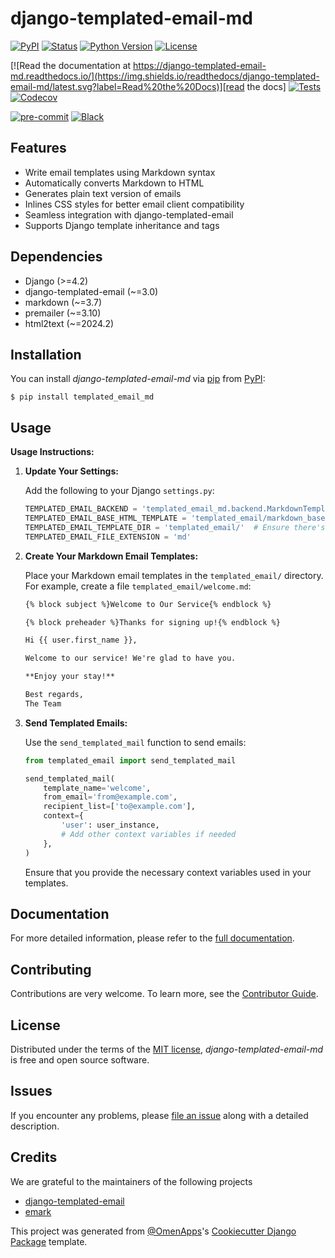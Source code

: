 # django-templated-email-md

[![PyPI](https://img.shields.io/pypi/v/django-templated-email-md.svg)][pypi status]
[![Status](https://img.shields.io/pypi/status/django-templated-email-md.svg)][pypi status]
[![Python Version](https://img.shields.io/pypi/pyversions/django-templated-email-md)][pypi status]
[![License](https://img.shields.io/pypi/l/django-templated-email-md)][license]

[![Read the documentation at https://django-templated-email-md.readthedocs.io/](https://img.shields.io/readthedocs/django-templated-email-md/latest.svg?label=Read%20the%20Docs)][read the docs]
[![Tests](https://github.com/OmenApps/django-templated-email-md/actions/workflows/tests.yml/badge.svg)][tests]
[![Codecov](https://codecov.io/gh/OmenApps/django-templated-email-md/branch/main/graph/badge.svg)][codecov]

[![pre-commit](https://img.shields.io/badge/pre--commit-enabled-brightgreen?logo=pre-commit&logoColor=white)][pre-commit]
[![Black](https://img.shields.io/badge/code%20style-black-000000.svg)][black]

[pypi status]: https://pypi.org/project/django-templated-email-md/
[read the docs]: https://django-templated-email-md.readthedocs.io/
[tests]: https://github.com/OmenApps/django-templated-email-md/actions?workflow=Tests
[codecov]: https://app.codecov.io/gh/OmenApps/django-templated-email-md
[pre-commit]: https://github.com/pre-commit/pre-commit
[black]: https://github.com/psf/black

## Features

- Write email templates using Markdown syntax
- Automatically converts Markdown to HTML
- Generates plain text version of emails
- Inlines CSS styles for better email client compatibility
- Seamless integration with django-templated-email
- Supports Django template inheritance and tags

## Dependencies

- Django (>=4.2)
- django-templated-email (~=3.0)
- markdown (~=3.7)
- premailer (~=3.10)
- html2text (~=2024.2)

## Installation

You can install _django-templated-email-md_ via [pip] from [PyPI]:

```console
$ pip install templated_email_md
```

## Usage

**Usage Instructions:**

1. **Update Your Settings:**

   Add the following to your Django `settings.py`:

   ```python
   TEMPLATED_EMAIL_BACKEND = 'templated_email_md.backend.MarkdownTemplateBackend'
   TEMPLATED_EMAIL_BASE_HTML_TEMPLATE = 'templated_email/markdown_base.html'
   TEMPLATED_EMAIL_TEMPLATE_DIR = 'templated_email/'  # Ensure there's a trailing slash
   TEMPLATED_EMAIL_FILE_EXTENSION = 'md'
   ```

2. **Create Your Markdown Email Templates:**

   Place your Markdown email templates in the `templated_email/` directory. For example, create a file `templated_email/welcome.md`:

   ```markdown
   {% block subject %}Welcome to Our Service{% endblock %}

   {% block preheader %}Thanks for signing up!{% endblock %}

   Hi {{ user.first_name }},

   Welcome to our service! We're glad to have you.

   **Enjoy your stay!**

   Best regards,
   The Team
   ```

3. **Send Templated Emails:**

   Use the `send_templated_mail` function to send emails:

   ```python
   from templated_email import send_templated_mail

   send_templated_mail(
       template_name='welcome',
       from_email='from@example.com',
       recipient_list=['to@example.com'],
       context={
           'user': user_instance,
           # Add other context variables if needed
       },
   )
   ```

   Ensure that you provide the necessary context variables used in your templates.

## Documentation

For more detailed information, please refer to the [full documentation][read the docs].

## Contributing

Contributions are very welcome.
To learn more, see the [Contributor Guide].

## License

Distributed under the terms of the [MIT license][license],
_django-templated-email-md_ is free and open source software.

## Issues

If you encounter any problems,
please [file an issue] along with a detailed description.

## Credits

We are grateful to the maintainers of the following projects
- [django-templated-email](https://github.com/vintasoftware/django-templated-email/)
- [emark](https://github.com/voiio/emark)


This project was generated from [@OmenApps]'s [Cookiecutter Django Package] template.

[@omenapps]: https://github.com/OmenApps
[pypi]: https://pypi.org/
[cookiecutter django package]: https://github.com/OmenApps/cookiecutter-django-package
[file an issue]: https://github.com/OmenApps/django-templated-email-md/issues
[pip]: https://pip.pypa.io/

<!-- github-only -->

[license]: https://github.com/OmenApps/django-templated-email-md/blob/main/LICENSE
[contributor guide]: https://github.com/OmenApps/django-templated-email-md/blob/main/CONTRIBUTING.md
[command-line reference]: https://django-templated-email-md.readthedocs.io/en/latest/usage.html
